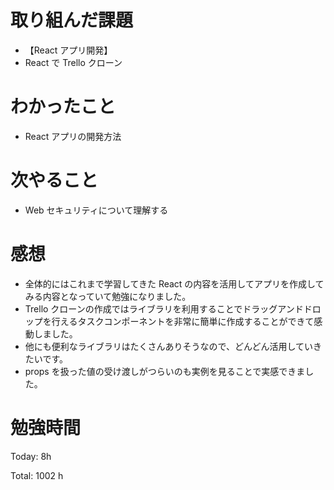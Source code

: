 # 取り組んだ課題

- 【React アプリ開発】
- React で Trello クローン

# わかったこと

- React アプリの開発方法

# 次やること

- Web セキュリティについて理解する

# 感想

- 全体的にはこれまで学習してきた React の内容を活用してアプリを作成してみる内容となっていて勉強になりました。
- Trello クローンの作成ではライブラリを利用することでドラッグアンドドロップを行えるタスクコンポーネントを非常に簡単に作成することができて感動しました。
- 他にも便利なライブラリはたくさんありそうなので、どんどん活用していきたいです。
- props を扱った値の受け渡しがつらいのも実例を見ることで実感できました。

# 勉強時間

Today: 8h

Total: 1002 h
